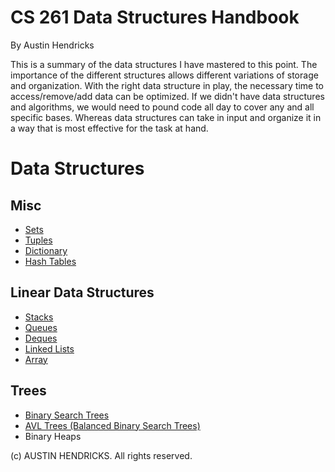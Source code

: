 # CS 261 Data Structures Handbook

By Austin Hendricks

This is a summary of the data structures I have mastered to this point. The importance of the different structures allows different variations of storage and organization. With the right data structure in play, the necessary time to access/remove/add data can be optimized. If we didn't have data structures and algorithms, we would need to pound code all day to cover any and all specific bases. Whereas data structures can take in input and organize it in a way that is most effective for the task at hand.

# Data Structures

## Misc
 * [Sets](sets.md)
 * [Tuples](tuple.md)
 * [Dictionary](dictionary.md)
 * [Hash Tables](hash_table.md)

## Linear Data Structures
  * [Stacks](stack.md)
  * [Queues](queue.md)
  * [Deques](deque.md)
  * [Linked Lists](linked_list.md)
  * [Array](array.md)
  
 ## Trees
  * [Binary Search Trees](binary_search_tree.md)
  * [AVL Trees (Balanced Binary Search Trees)](avl_trees.md)
  * Binary Heaps

(c) AUSTIN HENDRICKS. All rights reserved.

